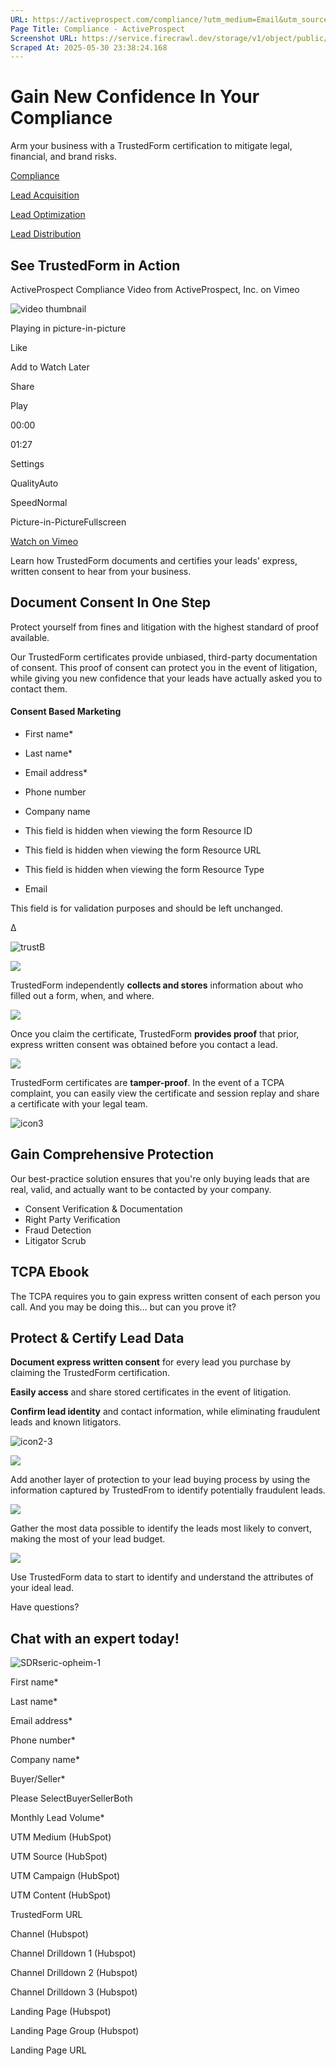 ```yaml
---
URL: https://activeprospect.com/compliance/?utm_medium=Email&utm_source=Website&utm_campaign=AP-Email-InsideCBM-September
Page Title: Compliance - ActiveProspect
Screenshot URL: https://service.firecrawl.dev/storage/v1/object/public/media/screenshot-94a6f9f2-eeb1-4f97-b16b-7006d2cd3ad9.png
Scraped At: 2025-05-30 23:38:24.168
---
```

# Gain New Confidence In Your Compliance

Arm your business with a TrustedForm certification to mitigate legal, financial, and brand risks.



[Compliance](https://apdesignstage.wpengine.com/compliance/)


[Lead Acquisition](https://apdesignstage.wpengine.com/lead-acquisition/)


[Lead Optimization](https://apdesignstage.wpengine.com/lead-optimization/)


[Lead Distribution](https://apdesignstage.wpengine.com/lead-distribution/)

## See TrustedForm in Action

ActiveProspect Compliance Video from ActiveProspect, Inc. on Vimeo

![video thumbnail](https://i.vimeocdn.com/video/1044062098-f5f1760dff1dc47927c0ce216921f29a924406b41225dab1658de14824a24e44-d?mw=80&q=85)

Playing in picture-in-picture

Like

Add to Watch Later

Share

Play

00:00

01:27

Settings

QualityAuto

SpeedNormal

Picture-in-PictureFullscreen

[Watch on Vimeo](https://vimeo.com/503227127)

Learn how TrustedForm documents and certifies your leads' express, written consent to hear from your business.


## Document Consent In One Step

Protect yourself from fines and litigation with the highest standard of proof available.

Our TrustedForm certificates provide unbiased, third-party documentation of consent. This proof of consent can protect you in the event of litigation, while giving you new confidence that your leads have actually asked you to contact them.


#### Consent Based Marketing

- First name\*

- Last name\*

- Email address\*

- Phone number

- Company name

- This field is hidden when viewing the form
Resource ID

- This field is hidden when viewing the form
Resource URL

- This field is hidden when viewing the form
Resource Type

- Email


This field is for validation purposes and should be left unchanged.



Δ

![trustB](https://activeprospect.com/wp-content/uploads/2020/12/trustB.png)


![](https://activeprospect.com/wp-content/plugins/bb-plugin/img/pixel.png)

TrustedForm independently **collects and stores** information about who filled out a form, when, and where.

![](https://activeprospect.com/wp-content/plugins/bb-plugin/img/pixel.png)

Once you claim the certificate, TrustedForm **provides proof** that prior, express written consent was obtained before you contact a lead.

![](https://activeprospect.com/wp-content/plugins/bb-plugin/img/pixel.png)

TrustedForm certificates are **tamper-proof**. In the event of a TCPA complaint, you can easily view the certificate and session replay and share a certificate with your legal team.

![icon3](https://activeprospect.com/wp-content/uploads/2020/12/icon3.png)

## Gain Comprehensive Protection

Our best-practice solution ensures that you're only buying leads that are real, valid, and actually want to be contacted by your company.

- Consent Verification & Documentation
- Right Party Verification
- Fraud Detection
- Litigator Scrub



## TCPA Ebook

The TCPA requires you to gain express written consent of each person you call. And you may be doing this... but can you prove it?


## Protect & Certify Lead Data

**Document express written consent** for every lead you purchase by claiming the TrustedForm certification.

**Easily access** and share stored certificates in the event of litigation.

**Confirm lead identity** and contact information, while eliminating fraudulent leads and known litigators.



![icon2-3](https://activeprospect.com/wp-content/uploads/2020/12/icon2-3.png)

![](https://activeprospect.com/wp-content/plugins/bb-plugin/img/pixel.png)

Add another layer of protection to your lead buying process by using the information captured by TrustedFrom to identify potentially fraudulent leads.

![](https://activeprospect.com/wp-content/plugins/bb-plugin/img/pixel.png)

Gather the most data possible to identify the leads most likely to convert, making the most of your lead budget.

![](https://activeprospect.com/wp-content/plugins/bb-plugin/img/pixel.png)

Use TrustedForm data to start to identify and understand the attributes of your ideal lead.

Have questions?

## Chat with an expert today!

![SDRseric-opheim-1](https://activeprospect.com/wp-content/uploads/2023/09/SDRseric-opheim-1.png)

First name\*

Last name\*

Email address\*

Phone number\*

Company name\*

Buyer/Seller\*

Please SelectBuyerSellerBoth

Monthly Lead Volume\*

UTM Medium (HubSpot)

UTM Source (HubSpot)

UTM Campaign (HubSpot)

UTM Content (HubSpot)

TrustedForm URL

Channel (Hubspot)

Channel Drilldown 1 (Hubspot)

Channel Drilldown 2 (Hubspot)

Channel Drilldown 3 (Hubspot)

Landing Page (Hubspot)

Landing Page Group (Hubspot)

Landing Page URL


